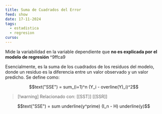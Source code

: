 ```yaml
---
title: Suma de Cuadrados del Error
feed: show
date: 17-11-2024
tags:
  - estadistica
  - regresion
curso:
---
```

Mide la variabilidad en la variable dependiente que **no es explicada por el modelo de regresión**  ^9ffca9

Esencialmente, es la suma de los cuadrados de los residuos del modelo, donde un residuo es la diferencia entre un valor observado y un valor predicho. Se define como: 

$$text("SSE") = sum_(i=1)^n (Y_i - overline(Y)_i)^2$$

>[!warning] Relacionado con: [[SST]] [[SSR]]


$$text("SSE") = sum underline(y^prime) (I_n - H) underline(y)$$

